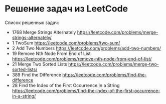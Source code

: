 # Решение задач из LeetCode

Список решенных задач:
- 1768 Merge Strings Alternately https://leetcode.com/problems/merge-strings-alternately/
- 1 TwoSum https://leetcode.com/problems/two-sum/
- 2 Add Two Numbers https://leetcode.com/problems/add-two-numbers/
- 19 Remove Nth Node From End of List https://leetcode.com/problems/remove-nth-node-from-end-of-list/
- 21 Merge Two Sorted Lists https://leetcode.com/problems/merge-two-sorted-lists/
- 389 Find the Difference https://leetcode.com/problems/find-the-difference
- 28 Find the Index of the First Occurrence in a String https://leetcode.com/problems/find-the-index-of-the-first-occurrence-in-a-string/
